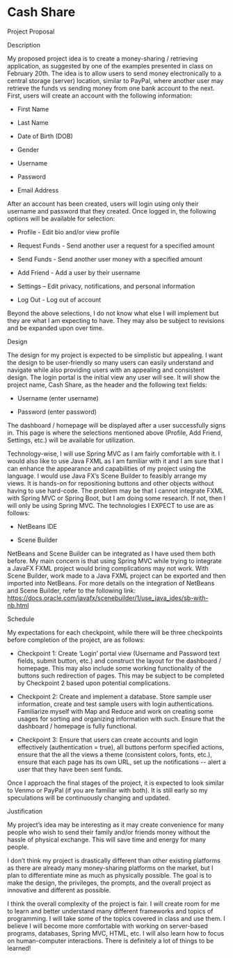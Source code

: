 # Cash Share
Project Proposal

Description

My proposed project idea is to create a money-sharing / retrieving application, as suggested by one of the examples presented in class on February 20th. The idea is to allow users to send money electronically to a central storage (server) location, similar to PayPal, where another user may retrieve the funds vs sending money from one bank account to the next. First, users will create an account with the following information:

- First Name

- Last Name

- Date of Birth (DOB)

- Gender

- Username

- Password

- Email Address

After an account has been created, users will login using only their username and password that they created. Once logged in, the following options will be available for selection:

- Profile - Edit bio and/or view profile

- Request Funds - Send another user a request for a specified amount

- Send Funds - Send another user money with a specified amount

- Add Friend - Add a user by their username

- Settings – Edit privacy, notifications, and personal information

- Log Out - Log out of account

Beyond the above selections, I do not know what else I will implement but they are what I am expecting to have. They may also be subject to revisions and be expanded upon over time.



Design

The design for my project is expected to be simplistic but appealing. I want the design to be user-friendly so many users can easily understand and navigate while also providing users with an appealing and consistent design. The login portal is the initial view any user will see. It will show the project name, Cash Share, as the header and the following text fields:

- Username (enter username)

- Password (enter password)

The dashboard / homepage will be displayed after a user successfully signs in. This page is where the selections mentioned above (Profile, Add Friend, Settings, etc.) will be available for utilization.

Technology-wise, I will use Spring MVC as I am fairly comfortable with it. I would also like to use Java FXML as I am familiar with it and I am sure that I can enhance the appearance and capabilities of my project using the language. I would use Java FX’s Scene Builder to feasibly arrange my views. It is hands-on for repositioning buttons and other objects without having to use hard-code. The problem may be that I cannot integrate FXML with Spring MVC or Spring Boot, but I am doing some research. If not, then I will only be using Spring MVC. The technologies I EXPECT to use are as follows:

- NetBeans IDE

- Scene Builder

NetBeans and Scene Builder can be integrated as I have used them both before. My main concern is that using Spring MVC while trying to integrate a JavaFX FXML project would bring complications may not work. With Scene Builder, work made to a Java FXML project can be exported and then imported into NetBeans. For more details on the integration of NetBeans and Scene Builder, refer to the following link: 
https://docs.oracle.com/javafx/scenebuilder/1/use_java_ides/sb-with-nb.html



Schedule

My expectations for each checkpoint, while there will be three checkpoints before completion of the project, are as follows:

- Checkpoint 1: Create ‘Login’ portal view (Username and Password text fields, submit button, etc.) and construct the layout for the dashboard / homepage. This may also include some working functionality of the buttons such redirection of pages. This may be subject to be completed by Checkpoint 2 based upon potential complications.

- Checkpoint 2: Create and implement a database. Store sample user information, create and test sample users with login authentications. Familiarize myself with Map and Reduce and work on creating some usages for sorting and organizing information with such. Ensure that the dashboard / homepage is fully functional.

- Checkpoint 3: Ensure that users can create accounts and login effectively (authentication = true), all buttons perform specified actions, ensure that the all the views a theme (consistent colors, fonts, etc.), ensure that each page has its own URL, set up the notifications -- alert a user that they have been sent funds.

Once I approach the final stages of the project, it is expected to look similar to Venmo or PayPal (if you are familiar with both). It is still early so my speculations will be continuously changing and updated.



Justification

My project’s idea may be interesting as it may create convenience for many people who wish to send their family and/or friends money without the hassle of physical exchange. This will save time and energy for many people.

I don’t think my project is drastically different than other existing platforms as there are already many money-sharing platforms on the market, but I plan to differentiate mine as much as physically possible. The goal is to make the design, the privileges, the prompts, and the overall project as innovative and different as possible.

I think the overall complexity of the project is fair. I will create room for me to learn and better understand many different frameworks and topics of programming. I will take some of the topics covered in class and use them. I believe I will become more comfortable with working on server-based programs, databases, Spring MVC, HTML, etc. I will also learn how to focus on human-computer interactions. There is definitely a lot of things to be learned!
